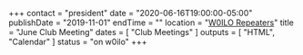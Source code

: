 +++
contact = "president"
date = "2020-06-16T19:00:00-05:00"
publishDate = "2019-11-01"
endTime = ""
location = "[W0ILO Repeaters](/radios/)"
title = "June Club Meeting"
dates = [ "Club Meetings" ]
outputs = [ "HTML", "Calendar" ]
status = "on w0ilo"
+++
<!--
Please join us at
[another meeting](/dates/business-meetings).
-->
